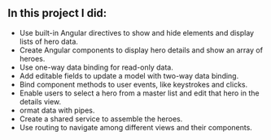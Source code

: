  ## In this project I did: 

+ Use built-in Angular directives to show and hide elements and display lists of hero data.
+ Create Angular components to display hero details and show an array of heroes.
+ Use one-way data binding for read-only data.
+ Add editable fields to update a model with two-way data binding.
+ Bind component methods to user events, like keystrokes and clicks.
+ Enable users to select a hero from a master list and edit that hero in the details view.
+ ormat data with pipes.
+ Create a shared service to assemble the heroes.
+ Use routing to navigate among different views and their components.


